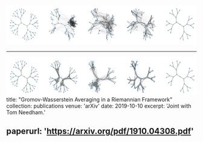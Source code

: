 ![binary-tree-adjacency](fig-header-adj.png)


---
![binary-tree-spectral](fig-header-HK20.png)
title: "Gromov-Wasserstein Averaging in a Riemannian Framework"
collection: publications
venue: 'arXiv'
date: 2019-10-10
excerpt: 'Joint with Tom Needham.'

paperurl: 'https://arxiv.org/pdf/1910.04308.pdf'
---

